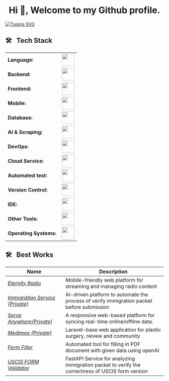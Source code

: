 <h1 align="center">Hi 👋, Welcome to my Github profile.</h1>

[![Typing SVG](https://readme-typing-svg.herokuapp.com?font=Architects+Daughter&color=7AF79A&size=30&lines=I'm+a+Full-Stack+Web+|+Mobile+Developer+...+;I'm+also+Data+Scientist+;+)](https://git.io/typing-svg)


<h2> 🛠 &nbsp; Tech Stack</h2>

<table>
    <tr>
        <td style="font-weight: bold; padding-right: 10px; vertical-align: center; border: none;">Language:</td>
        <td><img height="40" src="https://go-skill-icons.vercel.app/api/icons?i=js,ts,php,python,java,kotlin,swift,dart"/></td>
    </tr>    
    <tr>
        <td style="font-weight: bold; padding-right: 10px; vertical-align: center; border: none;">Backend:</td>
        <td><img height="40" src="https://go-skill-icons.vercel.app/api/icons?i=nodejs,nestjs,express,laravel,codeigniter,django,fastapi,flask,spring,maven,hibernate"/></td>
    </tr>
    <tr>
        <td style="font-weight: bold; padding-right: 10px; vertical-align: center;">Frontend:</td>
        <td><img height="40" src="https://go-skill-icons.vercel.app/api/icons?i=html,css,sass,bootstrap,jquery,tailwindcss,react,redux,mobx,next,vue,nuxtjs,vuetify,mui,figma"/></td>
    </tr>
    <tr>
        <td style="font-weight: bold; padding-right: 10px; vertical-align: center;">Mobile:</td>
        <td><img height="40" src="https://go-skill-icons.vercel.app/api/icons?i=reactnative,flutter"/></td>
    </tr>
    <tr>
        <td style="font-weight: bold; padding-right: 10px; vertical-align: center; border: none;">Database:</td>
        <td><img height="40" src="https://go-skill-icons.vercel.app/api/icons?i=mysql,postgresql,mariadb,mongodb,sqlite"/></td>
    </tr>
    <tr>
        <td style="font-weight: bold; padding-right: 10px; vertical-align: center; border: none;">AI & Scraping:</td>
        <td><img height="40" src="https://go-skill-icons.vercel.app/api/icons?i=crewai,chatgpt"/></td>
    </tr>
    <tr>
        <td style="font-weight: bold; padding-right: 10px; vertical-align: center; border: none;">DevOps:</td>
        <td><img height="40" src="https://go-skill-icons.vercel.app/api/icons?i=docker,kubernetes,githubactions"/></td>
    </tr>
    <tr>
        <td style="font-weight: bold; padding-right: 10px; vertical-align: center; border: none;">Cloud Service:</td>
        <td><img height="40" src="https://go-skill-icons.vercel.app/api/icons?i=gcp,aws,digitalocean,supabase,vercel,render"/></td>
    </tr>
    <tr>
        <td style="font-weight: bold; padding-right: 10px; vertical-align: center; border: none;">Automated test:</td>
        <td><img height="40" src="https://go-skill-icons.vercel.app/api/icons?i=selenium,jest,pytest,phpunit"/></td>
    </tr>
    <tr>
        <td style="font-weight: bold; padding-right: 10px; vertical-align: center; border: none;">Version Control:</td>
        <td><img height="40" src="https://go-skill-icons.vercel.app/api/icons?i=git,github,gitlab,bitbucket"/></td>
    </tr>
    <tr>
        <td style="font-weight: bold; padding-right: 10px; vertical-align: center; border: none;">IDE:</td>
        <td><img height="40" src="https://go-skill-icons.vercel.app/api/icons?i=vscode,phpstorm,webstorm,pycharm,visualstudio,sublime,androidstudio,xcode"/></td>
    </tr>
    <tr>
        <td style="font-weight: bold; padding-right: 10px; vertical-align: center; border: none;">Other Tools:</td>
        <td><img height="40" src="https://go-skill-icons.vercel.app/api/icons?i=rabbitmq,grafana,bash,postman,slack"/></td>
    </tr>
    <tr>
        <td style="font-weight: bold; padding-right: 10px; vertical-align: center; border: none;">Operating Systems:</td>
        <td><img height="40" src="https://go-skill-icons.vercel.app/api/icons?i=windows,apple,android,ubuntu"/></td>
    </tr>
</table>

<h2> 🛠 &nbsp; Best Works</h2>

| Name                                                                                      | Description                                                 |
| ----------------------------------------------------------------------------------------- | ----------------------------------------------------------- |
| _[Eternity Radio](https://github.com/Miracle-Go-123/eternity-radio)_ | Mobile-friendly web platform for streaming and managing radio content         |
| _[Immigration Service (Private)](https://github.com/Miracle-Go-123/vizafi)_ | AI-driven platform to automate the process of verify immigration packet before submission         |
| _[Serve Anywhere(Private)](https://github.com/Miracle-Go-123/serve-command)_ | A responsive web-based platform for syncing real-time online/offline data.         |
| _[Medimee (Private)](https://github.com/Miracle-Go-123/medmee)_ | Laravel-base web application for plastic surgery, reivew and community         |
| _[Form Filler](https://github.com/Miracle-Go-123/form-filler)_ | Automated tool for filling in PDF document with given data using openAI         |
| _[USCIS FORM Validator](https://github.com/Miracle-Go-123/uscis-form-validator)_ | FastAPI Service for analyzing immigration packet to verify the correctness of USCIS form version         |

